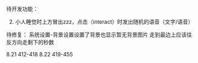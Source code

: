 待开发功能：

2. 小人睡觉时上方冒出zzz，点击（interact）时发出随机的语音（文字/语音）

待修复：
系统设置-背景设置设置了背景也显示暂无背景图片
走到最边上应该往反方向走剩下的秒数


8.21 412-418
8.22 419-455
